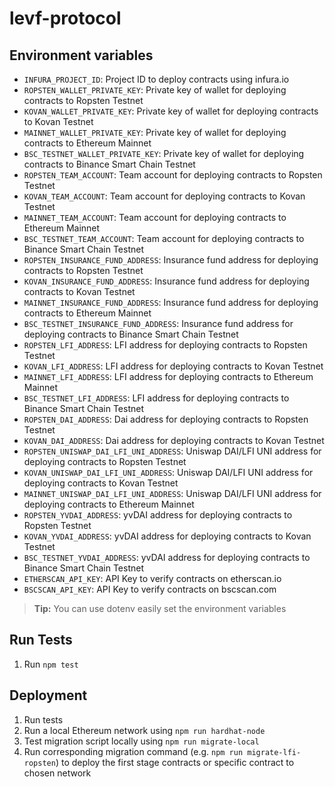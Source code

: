 # levf-protocol

## Environment variables

-   `INFURA_PROJECT_ID`: Project ID to deploy contracts using infura.io
-   `ROPSTEN_WALLET_PRIVATE_KEY`: Private key of wallet for deploying contracts to Ropsten Testnet
-   `KOVAN_WALLET_PRIVATE_KEY`: Private key of wallet for deploying contracts to Kovan Testnet
-   `MAINNET_WALLET_PRIVATE_KEY`: Private key of wallet for deploying contracts to Ethereum Mainnet
-   `BSC_TESTNET_WALLET_PRIVATE_KEY`: Private key of wallet for deploying contracts to Binance Smart Chain Testnet
-   `ROPSTEN_TEAM_ACCOUNT`: Team account for deploying contracts to Ropsten Testnet
-   `KOVAN_TEAM_ACCOUNT`: Team account for deploying contracts to Kovan Testnet
-   `MAINNET_TEAM_ACCOUNT`: Team account for deploying contracts to Ethereum Mainnet
-   `BSC_TESTNET_TEAM_ACCOUNT`: Team account for deploying contracts to Binance Smart Chain Testnet
-   `ROPSTEN_INSURANCE_FUND_ADDRESS`: Insurance fund address for deploying contracts to Ropsten Testnet
-   `KOVAN_INSURANCE_FUND_ADDRESS`: Insurance fund address for deploying contracts to Kovan Testnet
-   `MAINNET_INSURANCE_FUND_ADDRESS`: Insurance fund address for deploying contracts to Ethereum Mainnet
-   `BSC_TESTNET_INSURANCE_FUND_ADDRESS`: Insurance fund address for deploying contracts to Binance Smart Chain Testnet
-   `ROPSTEN_LFI_ADDRESS`: LFI address for deploying contracts to Ropsten Testnet
-   `KOVAN_LFI_ADDRESS`: LFI address for deploying contracts to Kovan Testnet
-   `MAINNET_LFI_ADDRESS`: LFI address for deploying contracts to Ethereum Mainnet
-   `BSC_TESTNET_LFI_ADDRESS`: LFI address for deploying contracts to Binance Smart Chain Testnet
-   `ROPSTEN_DAI_ADDRESS`: Dai address for deploying contracts to Ropsten Testnet
-   `KOVAN_DAI_ADDRESS`: Dai address for deploying contracts to Kovan Testnet
-   `ROPSTEN_UNISWAP_DAI_LFI_UNI_ADDRESS`: Uniswap DAI/LFI UNI address for deploying contracts to Ropsten Testnet
-   `KOVAN_UNISWAP_DAI_LFI_UNI_ADDRESS`: Uniswap DAI/LFI UNI address for deploying contracts to Kovan Testnet
-   `MAINNET_UNISWAP_DAI_LFI_UNI_ADDRESS`: Uniswap DAI/LFI UNI address for deploying contracts to Ethereum Mainnet
-   `ROPSTEN_YVDAI_ADDRESS`: yvDAI address for deploying contracts to Ropsten Testnet
-   `KOVAN_YVDAI_ADDRESS`: yvDAI address for deploying contracts to Kovan Testnet
-   `BSC_TESTNET_YVDAI_ADDRESS`: yvDAI address for deploying contracts to Binance Smart Chain Testnet
-   `ETHERSCAN_API_KEY`: API Key to verify contracts on etherscan.io
-   `BSCSCAN_API_KEY`: API Key to verify contracts on bscscan.com

> **Tip:** You can use dotenv easily set the environment variables

## Run Tests

1. Run `npm test`

## Deployment

1. Run tests
2. Run a local Ethereum network using `npm run hardhat-node`
3. Test migration script locally using `npm run migrate-local`
4. Run corresponding migration command (e.g. `npm run migrate-lfi-ropsten`) to deploy the first stage contracts or specific contract to chosen network
